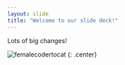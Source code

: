 ```yaml
---
layout: slide
title: "Welcome to our slide deck!"
---
```


Lots of big changes!

![femalecodertocat](https://octodex.github.com/images/femalecodertocat.png)
{: .center}
